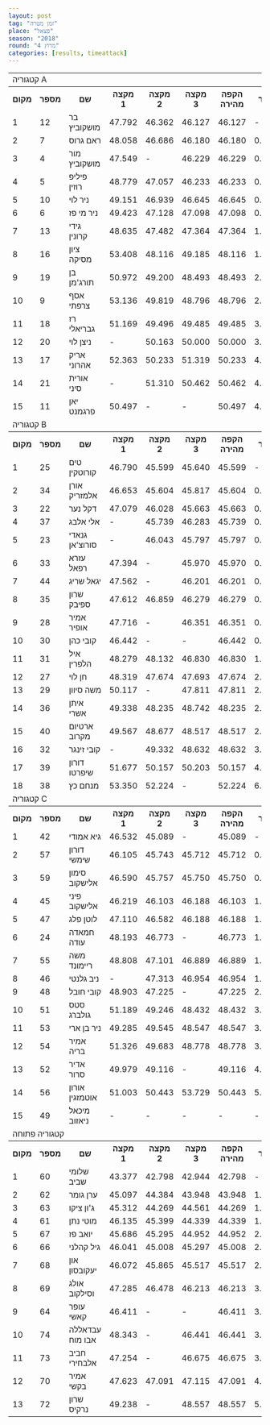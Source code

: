 ```yaml
---
layout: post
tag: "זמן מטרה"
place: "פצאל"
season: "2018"
round: "מרוץ 4"
categories: [results, timeattack]
---
```

<table class="line_color">
    <tr>
        <td colspan="99" class="title_font">קטגוריה A</td>
    </tr>
    <tr class="rnkh_bkcolor">
        <th class="rnkh_font">מקום</th>
        <th class="rnkh_font">מספר</th>
        <th class="rnkh_font">שם</th>
        <th class="rnkh_font">מקצה 1</th>
        <th class="rnkh_font">מקצה 2</th>
        <th class="rnkh_font">מקצה 3</th>
        <th class="rnkh_font">הקפה מהירה</th>
        <th class="rnkh_font">פער</th>
    </tr>
    <tr class="rnk_bkcolor">
        <td class="rnk_font">1</td>
        <td class="rnk_font">12</td>
        <td class="rnk_font">בר מושקוביץ</td>
        <td class="rnk_font">47.792</td>
        <td class="rnk_font">46.362</td>
        <td class="rnk_font">46.127</td>
        <td class="rnk_font">46.127</td>
        <td class="rnk_font">-</td>
    </tr>
    <tr class="rnk_bkcolor">
        <td class="rnk_font">2</td>
        <td class="rnk_font">7</td>
        <td class="rnk_font">ראם גרוס</td>
        <td class="rnk_font">48.058</td>
        <td class="rnk_font">46.686</td>
        <td class="rnk_font">46.180</td>
        <td class="rnk_font">46.180</td>
        <td class="rnk_font">0.053</td>
    </tr>
    <tr class="rnk_bkcolor">
        <td class="rnk_font">3</td>
        <td class="rnk_font">4</td>
        <td class="rnk_font">מור מושקוביץ</td>
        <td class="rnk_font">47.549</td>
        <td class="rnk_font">-</td>
        <td class="rnk_font">46.229</td>
        <td class="rnk_font">46.229</td>
        <td class="rnk_font">0.102</td>
    </tr>
    <tr class="rnk_bkcolor">
        <td class="rnk_font">4</td>
        <td class="rnk_font">5</td>
        <td class="rnk_font">פיליפ רוזין</td>
        <td class="rnk_font">48.779</td>
        <td class="rnk_font">47.057</td>
        <td class="rnk_font">46.233</td>
        <td class="rnk_font">46.233</td>
        <td class="rnk_font">0.106</td>
    </tr>
    <tr class="rnk_bkcolor">
        <td class="rnk_font">5</td>
        <td class="rnk_font">10</td>
        <td class="rnk_font">ניר לוי</td>
        <td class="rnk_font">49.151</td>
        <td class="rnk_font">46.939</td>
        <td class="rnk_font">46.645</td>
        <td class="rnk_font">46.645</td>
        <td class="rnk_font">0.518</td>
    </tr>
    <tr class="rnk_bkcolor">
        <td class="rnk_font">6</td>
        <td class="rnk_font">6</td>
        <td class="rnk_font">ניר מי פז</td>
        <td class="rnk_font">49.423</td>
        <td class="rnk_font">47.128</td>
        <td class="rnk_font">47.098</td>
        <td class="rnk_font">47.098</td>
        <td class="rnk_font">0.971</td>
    </tr>
    <tr class="rnk_bkcolor">
        <td class="rnk_font">7</td>
        <td class="rnk_font">13</td>
        <td class="rnk_font">גידי קרונין</td>
        <td class="rnk_font">48.635</td>
        <td class="rnk_font">47.482</td>
        <td class="rnk_font">47.364</td>
        <td class="rnk_font">47.364</td>
        <td class="rnk_font">1.237</td>
    </tr>
    <tr class="rnk_bkcolor">
        <td class="rnk_font">8</td>
        <td class="rnk_font">16</td>
        <td class="rnk_font">ציון מסיקה</td>
        <td class="rnk_font">53.408</td>
        <td class="rnk_font">48.116</td>
        <td class="rnk_font">49.185</td>
        <td class="rnk_font">48.116</td>
        <td class="rnk_font">1.989</td>
    </tr>
    <tr class="rnk_bkcolor">
        <td class="rnk_font">9</td>
        <td class="rnk_font">19</td>
        <td class="rnk_font">בן תורג'מן</td>
        <td class="rnk_font">50.972</td>
        <td class="rnk_font">49.200</td>
        <td class="rnk_font">48.493</td>
        <td class="rnk_font">48.493</td>
        <td class="rnk_font">2.366</td>
    </tr>
    <tr class="rnk_bkcolor">
        <td class="rnk_font">10</td>
        <td class="rnk_font">9</td>
        <td class="rnk_font">אסף צרפתי</td>
        <td class="rnk_font">53.136</td>
        <td class="rnk_font">49.819</td>
        <td class="rnk_font">48.796</td>
        <td class="rnk_font">48.796</td>
        <td class="rnk_font">2.669</td>
    </tr>
    <tr class="rnk_bkcolor">
        <td class="rnk_font">11</td>
        <td class="rnk_font">18</td>
        <td class="rnk_font">רז גבריאלי</td>
        <td class="rnk_font">51.169</td>
        <td class="rnk_font">49.496</td>
        <td class="rnk_font">49.485</td>
        <td class="rnk_font">49.485</td>
        <td class="rnk_font">3.358</td>
    </tr>
    <tr class="rnk_bkcolor">
        <td class="rnk_font">12</td>
        <td class="rnk_font">20</td>
        <td class="rnk_font">ניצן לוי</td>
        <td class="rnk_font">-</td>
        <td class="rnk_font">50.163</td>
        <td class="rnk_font">50.000</td>
        <td class="rnk_font">50.000</td>
        <td class="rnk_font">3.873</td>
    </tr>
    <tr class="rnk_bkcolor">
        <td class="rnk_font">13</td>
        <td class="rnk_font">17</td>
        <td class="rnk_font">אריק אהרוני</td>
        <td class="rnk_font">52.363</td>
        <td class="rnk_font">50.233</td>
        <td class="rnk_font">51.319</td>
        <td class="rnk_font">50.233</td>
        <td class="rnk_font">4.106</td>
    </tr>
    <tr class="rnk_bkcolor">
        <td class="rnk_font">14</td>
        <td class="rnk_font">21</td>
        <td class="rnk_font">אורית סיני</td>
        <td class="rnk_font">-</td>
        <td class="rnk_font">51.310</td>
        <td class="rnk_font">50.462</td>
        <td class="rnk_font">50.462</td>
        <td class="rnk_font">4.335</td>
    </tr>
    <tr class="rnk_bkcolor">
        <td class="rnk_font">15</td>
        <td class="rnk_font">11</td>
        <td class="rnk_font">יאן פרגמנט</td>
        <td class="rnk_font">50.497</td>
        <td class="rnk_font">-</td>
        <td class="rnk_font">-</td>
        <td class="rnk_font">50.497</td>
        <td class="rnk_font">4.370</td>
    </tr>
    <tr>
        <td colspan="99" class="title_font">קטגוריה B</td>
    </tr>
    <tr class="rnkh_bkcolor">
        <th class="rnkh_font">מקום</th>
        <th class="rnkh_font">מספר</th>
        <th class="rnkh_font">שם</th>
        <th class="rnkh_font">מקצה 1</th>
        <th class="rnkh_font">מקצה 2</th>
        <th class="rnkh_font">מקצה 3</th>
        <th class="rnkh_font">הקפה מהירה</th>
        <th class="rnkh_font">פער</th>
    </tr>
    <tr class="rnk_bkcolor">
        <td class="rnk_font">1</td>
        <td class="rnk_font">25</td>
        <td class="rnk_font">טים קורוטקין</td>
        <td class="rnk_font">46.790</td>
        <td class="rnk_font">45.599</td>
        <td class="rnk_font">45.640</td>
        <td class="rnk_font">45.599</td>
        <td class="rnk_font">-</td>
    </tr>
    <tr class="rnk_bkcolor">
        <td class="rnk_font">2</td>
        <td class="rnk_font">34</td>
        <td class="rnk_font">אורן אלמזריק</td>
        <td class="rnk_font">46.653</td>
        <td class="rnk_font">45.604</td>
        <td class="rnk_font">45.817</td>
        <td class="rnk_font">45.604</td>
        <td class="rnk_font">0.005</td>
    </tr>
    <tr class="rnk_bkcolor">
        <td class="rnk_font">3</td>
        <td class="rnk_font">22</td>
        <td class="rnk_font">דקל נער</td>
        <td class="rnk_font">47.079</td>
        <td class="rnk_font">46.028</td>
        <td class="rnk_font">45.663</td>
        <td class="rnk_font">45.663</td>
        <td class="rnk_font">0.064</td>
    </tr>
    <tr class="rnk_bkcolor">
        <td class="rnk_font">4</td>
        <td class="rnk_font">37</td>
        <td class="rnk_font">אלי אלבג</td>
        <td class="rnk_font">-</td>
        <td class="rnk_font">45.739</td>
        <td class="rnk_font">46.283</td>
        <td class="rnk_font">45.739</td>
        <td class="rnk_font">0.140</td>
    </tr>
    <tr class="rnk_bkcolor">
        <td class="rnk_font">5</td>
        <td class="rnk_font">23</td>
        <td class="rnk_font">גנאדי סורוצ'אן</td>
        <td class="rnk_font">-</td>
        <td class="rnk_font">46.043</td>
        <td class="rnk_font">45.797</td>
        <td class="rnk_font">45.797</td>
        <td class="rnk_font">0.198</td>
    </tr>
    <tr class="rnk_bkcolor">
        <td class="rnk_font">6</td>
        <td class="rnk_font">33</td>
        <td class="rnk_font">עזרא רפאל</td>
        <td class="rnk_font">47.394</td>
        <td class="rnk_font">-</td>
        <td class="rnk_font">45.970</td>
        <td class="rnk_font">45.970</td>
        <td class="rnk_font">0.371</td>
    </tr>
    <tr class="rnk_bkcolor">
        <td class="rnk_font">7</td>
        <td class="rnk_font">44</td>
        <td class="rnk_font">יגאל שריג</td>
        <td class="rnk_font">47.562</td>
        <td class="rnk_font">-</td>
        <td class="rnk_font">46.201</td>
        <td class="rnk_font">46.201</td>
        <td class="rnk_font">0.602</td>
    </tr>
    <tr class="rnk_bkcolor">
        <td class="rnk_font">8</td>
        <td class="rnk_font">35</td>
        <td class="rnk_font">שרון ספיבק</td>
        <td class="rnk_font">47.612</td>
        <td class="rnk_font">46.859</td>
        <td class="rnk_font">46.279</td>
        <td class="rnk_font">46.279</td>
        <td class="rnk_font">0.680</td>
    </tr>
    <tr class="rnk_bkcolor">
        <td class="rnk_font">9</td>
        <td class="rnk_font">28</td>
        <td class="rnk_font">אמיר אופיר</td>
        <td class="rnk_font">47.716</td>
        <td class="rnk_font">-</td>
        <td class="rnk_font">46.351</td>
        <td class="rnk_font">46.351</td>
        <td class="rnk_font">0.752</td>
    </tr>
    <tr class="rnk_bkcolor">
        <td class="rnk_font">10</td>
        <td class="rnk_font">30</td>
        <td class="rnk_font">קובי כהן</td>
        <td class="rnk_font">46.442</td>
        <td class="rnk_font">-</td>
        <td class="rnk_font">-</td>
        <td class="rnk_font">46.442</td>
        <td class="rnk_font">0.843</td>
    </tr>
    <tr class="rnk_bkcolor">
        <td class="rnk_font">11</td>
        <td class="rnk_font">31</td>
        <td class="rnk_font">איל הלפרין</td>
        <td class="rnk_font">48.279</td>
        <td class="rnk_font">48.132</td>
        <td class="rnk_font">46.830</td>
        <td class="rnk_font">46.830</td>
        <td class="rnk_font">1.231</td>
    </tr>
    <tr class="rnk_bkcolor">
        <td class="rnk_font">12</td>
        <td class="rnk_font">27</td>
        <td class="rnk_font">חן לוי</td>
        <td class="rnk_font">48.319</td>
        <td class="rnk_font">47.674</td>
        <td class="rnk_font">47.693</td>
        <td class="rnk_font">47.674</td>
        <td class="rnk_font">2.075</td>
    </tr>
    <tr class="rnk_bkcolor">
        <td class="rnk_font">13</td>
        <td class="rnk_font">29</td>
        <td class="rnk_font">משה סיוון</td>
        <td class="rnk_font">50.117</td>
        <td class="rnk_font">-</td>
        <td class="rnk_font">47.811</td>
        <td class="rnk_font">47.811</td>
        <td class="rnk_font">2.212</td>
    </tr>
    <tr class="rnk_bkcolor">
        <td class="rnk_font">14</td>
        <td class="rnk_font">36</td>
        <td class="rnk_font">איתן אשרי</td>
        <td class="rnk_font">49.338</td>
        <td class="rnk_font">48.235</td>
        <td class="rnk_font">48.742</td>
        <td class="rnk_font">48.235</td>
        <td class="rnk_font">2.636</td>
    </tr>
    <tr class="rnk_bkcolor">
        <td class="rnk_font">15</td>
        <td class="rnk_font">40</td>
        <td class="rnk_font">ארטיום מקרוב</td>
        <td class="rnk_font">49.567</td>
        <td class="rnk_font">48.677</td>
        <td class="rnk_font">48.517</td>
        <td class="rnk_font">48.517</td>
        <td class="rnk_font">2.918</td>
    </tr>
    <tr class="rnk_bkcolor">
        <td class="rnk_font">16</td>
        <td class="rnk_font">32</td>
        <td class="rnk_font">קובי זינגר</td>
        <td class="rnk_font">-</td>
        <td class="rnk_font">49.332</td>
        <td class="rnk_font">48.632</td>
        <td class="rnk_font">48.632</td>
        <td class="rnk_font">3.033</td>
    </tr>
    <tr class="rnk_bkcolor">
        <td class="rnk_font">17</td>
        <td class="rnk_font">39</td>
        <td class="rnk_font">דורון שיפרטו</td>
        <td class="rnk_font">51.677</td>
        <td class="rnk_font">50.157</td>
        <td class="rnk_font">50.203</td>
        <td class="rnk_font">50.157</td>
        <td class="rnk_font">4.558</td>
    </tr>
    <tr class="rnk_bkcolor">
        <td class="rnk_font">18</td>
        <td class="rnk_font">38</td>
        <td class="rnk_font">מנחם כץ</td>
        <td class="rnk_font">53.350</td>
        <td class="rnk_font">52.224</td>
        <td class="rnk_font">-</td>
        <td class="rnk_font">52.224</td>
        <td class="rnk_font">6.625</td>
    </tr>
    <tr>
        <td colspan="99" class="title_font">קטגוריה C</td>
    </tr>
    <tr class="rnkh_bkcolor">
        <th class="rnkh_font">מקום</th>
        <th class="rnkh_font">מספר</th>
        <th class="rnkh_font">שם</th>
        <th class="rnkh_font">מקצה 1</th>
        <th class="rnkh_font">מקצה 2</th>
        <th class="rnkh_font">מקצה 3</th>
        <th class="rnkh_font">הקפה מהירה</th>
        <th class="rnkh_font">פער</th>
    </tr>
    <tr class="rnk_bkcolor">
        <td class="rnk_font">1</td>
        <td class="rnk_font">42</td>
        <td class="rnk_font">גיא אמודי</td>
        <td class="rnk_font">46.532</td>
        <td class="rnk_font">45.089</td>
        <td class="rnk_font">-</td>
        <td class="rnk_font">45.089</td>
        <td class="rnk_font">-</td>
    </tr>
    <tr class="rnk_bkcolor">
        <td class="rnk_font">2</td>
        <td class="rnk_font">57</td>
        <td class="rnk_font">דורון שימשי</td>
        <td class="rnk_font">46.105</td>
        <td class="rnk_font">45.743</td>
        <td class="rnk_font">45.712</td>
        <td class="rnk_font">45.712</td>
        <td class="rnk_font">0.623</td>
    </tr>
    <tr class="rnk_bkcolor">
        <td class="rnk_font">3</td>
        <td class="rnk_font">59</td>
        <td class="rnk_font">סימון אלישקוב</td>
        <td class="rnk_font">46.590</td>
        <td class="rnk_font">45.757</td>
        <td class="rnk_font">45.750</td>
        <td class="rnk_font">45.750</td>
        <td class="rnk_font">0.661</td>
    </tr>
    <tr class="rnk_bkcolor">
        <td class="rnk_font">4</td>
        <td class="rnk_font">45</td>
        <td class="rnk_font">פיני אלישקוב</td>
        <td class="rnk_font">46.219</td>
        <td class="rnk_font">46.103</td>
        <td class="rnk_font">46.188</td>
        <td class="rnk_font">46.103</td>
        <td class="rnk_font">1.014</td>
    </tr>
    <tr class="rnk_bkcolor">
        <td class="rnk_font">5</td>
        <td class="rnk_font">47</td>
        <td class="rnk_font">לוטן פלג</td>
        <td class="rnk_font">47.110</td>
        <td class="rnk_font">46.582</td>
        <td class="rnk_font">46.188</td>
        <td class="rnk_font">46.188</td>
        <td class="rnk_font">1.099</td>
    </tr>
    <tr class="rnk_bkcolor">
        <td class="rnk_font">6</td>
        <td class="rnk_font">24</td>
        <td class="rnk_font">חמאדה עודה</td>
        <td class="rnk_font">48.193</td>
        <td class="rnk_font">46.773</td>
        <td class="rnk_font">-</td>
        <td class="rnk_font">46.773</td>
        <td class="rnk_font">1.684</td>
    </tr>
    <tr class="rnk_bkcolor">
        <td class="rnk_font">7</td>
        <td class="rnk_font">55</td>
        <td class="rnk_font">משה ריימונד</td>
        <td class="rnk_font">48.808</td>
        <td class="rnk_font">47.101</td>
        <td class="rnk_font">46.889</td>
        <td class="rnk_font">46.889</td>
        <td class="rnk_font">1.800</td>
    </tr>
    <tr class="rnk_bkcolor">
        <td class="rnk_font">8</td>
        <td class="rnk_font">46</td>
        <td class="rnk_font">ניב גלנטי</td>
        <td class="rnk_font">-</td>
        <td class="rnk_font">47.313</td>
        <td class="rnk_font">46.954</td>
        <td class="rnk_font">46.954</td>
        <td class="rnk_font">1.865</td>
    </tr>
    <tr class="rnk_bkcolor">
        <td class="rnk_font">9</td>
        <td class="rnk_font">48</td>
        <td class="rnk_font">קובי חובל</td>
        <td class="rnk_font">48.903</td>
        <td class="rnk_font">47.225</td>
        <td class="rnk_font">-</td>
        <td class="rnk_font">47.225</td>
        <td class="rnk_font">2.136</td>
    </tr>
    <tr class="rnk_bkcolor">
        <td class="rnk_font">10</td>
        <td class="rnk_font">51</td>
        <td class="rnk_font">סטס גולברג</td>
        <td class="rnk_font">51.189</td>
        <td class="rnk_font">49.246</td>
        <td class="rnk_font">48.432</td>
        <td class="rnk_font">48.432</td>
        <td class="rnk_font">3.343</td>
    </tr>
    <tr class="rnk_bkcolor">
        <td class="rnk_font">11</td>
        <td class="rnk_font">53</td>
        <td class="rnk_font">ניר בן ארי</td>
        <td class="rnk_font">49.285</td>
        <td class="rnk_font">49.545</td>
        <td class="rnk_font">48.547</td>
        <td class="rnk_font">48.547</td>
        <td class="rnk_font">3.458</td>
    </tr>
    <tr class="rnk_bkcolor">
        <td class="rnk_font">12</td>
        <td class="rnk_font">54</td>
        <td class="rnk_font">אמיר בריה</td>
        <td class="rnk_font">51.326</td>
        <td class="rnk_font">49.683</td>
        <td class="rnk_font">48.778</td>
        <td class="rnk_font">48.778</td>
        <td class="rnk_font">3.689</td>
    </tr>
    <tr class="rnk_bkcolor">
        <td class="rnk_font">13</td>
        <td class="rnk_font">52</td>
        <td class="rnk_font">אדיר סרור</td>
        <td class="rnk_font">49.979</td>
        <td class="rnk_font">49.116</td>
        <td class="rnk_font">-</td>
        <td class="rnk_font">49.116</td>
        <td class="rnk_font">4.027</td>
    </tr>
    <tr class="rnk_bkcolor">
        <td class="rnk_font">14</td>
        <td class="rnk_font">56</td>
        <td class="rnk_font">אורון אוטמזגין</td>
        <td class="rnk_font">51.003</td>
        <td class="rnk_font">50.443</td>
        <td class="rnk_font">53.729</td>
        <td class="rnk_font">50.443</td>
        <td class="rnk_font">5.354</td>
    </tr>
    <tr class="rnk_bkcolor">
        <td class="rnk_font">15</td>
        <td class="rnk_font">49</td>
        <td class="rnk_font">מיכאל ניאזוב</td>
        <td class="rnk_font">-</td>
        <td class="rnk_font">-</td>
        <td class="rnk_font">-</td>
        <td class="rnk_font">-</td>
        <td class="rnk_font">-</td>
    </tr>
    <tr>
        <td colspan="99" class="title_font">קטגוריה פתוחה</td>
    </tr>
    <tr class="rnkh_bkcolor">
        <th class="rnkh_font">מקום</th>
        <th class="rnkh_font">מספר</th>
        <th class="rnkh_font">שם</th>
        <th class="rnkh_font">מקצה 1</th>
        <th class="rnkh_font">מקצה 2</th>
        <th class="rnkh_font">מקצה 3</th>
        <th class="rnkh_font">הקפה מהירה</th>
        <th class="rnkh_font">פער</th>
    </tr>
    <tr class="rnk_bkcolor">
        <td class="rnk_font">1</td>
        <td class="rnk_font">60</td>
        <td class="rnk_font">שלומי שביב</td>
        <td class="rnk_font">43.377</td>
        <td class="rnk_font">42.798</td>
        <td class="rnk_font">42.944</td>
        <td class="rnk_font">42.798</td>
        <td class="rnk_font">-</td>
    </tr>
    <tr class="rnk_bkcolor">
        <td class="rnk_font">2</td>
        <td class="rnk_font">62</td>
        <td class="rnk_font">ערן גומר</td>
        <td class="rnk_font">45.097</td>
        <td class="rnk_font">44.384</td>
        <td class="rnk_font">43.948</td>
        <td class="rnk_font">43.948</td>
        <td class="rnk_font">1.150</td>
    </tr>
    <tr class="rnk_bkcolor">
        <td class="rnk_font">3</td>
        <td class="rnk_font">63</td>
        <td class="rnk_font">ג'ון ציקו</td>
        <td class="rnk_font">45.312</td>
        <td class="rnk_font">44.269</td>
        <td class="rnk_font">44.561</td>
        <td class="rnk_font">44.269</td>
        <td class="rnk_font">1.471</td>
    </tr>
    <tr class="rnk_bkcolor">
        <td class="rnk_font">4</td>
        <td class="rnk_font">61</td>
        <td class="rnk_font">מוטי נתן</td>
        <td class="rnk_font">46.135</td>
        <td class="rnk_font">45.399</td>
        <td class="rnk_font">44.339</td>
        <td class="rnk_font">44.339</td>
        <td class="rnk_font">1.541</td>
    </tr>
    <tr class="rnk_bkcolor">
        <td class="rnk_font">5</td>
        <td class="rnk_font">67</td>
        <td class="rnk_font">יואב פז</td>
        <td class="rnk_font">45.686</td>
        <td class="rnk_font">45.295</td>
        <td class="rnk_font">44.952</td>
        <td class="rnk_font">44.952</td>
        <td class="rnk_font">2.154</td>
    </tr>
    <tr class="rnk_bkcolor">
        <td class="rnk_font">6</td>
        <td class="rnk_font">66</td>
        <td class="rnk_font">גיל קהלני</td>
        <td class="rnk_font">46.041</td>
        <td class="rnk_font">45.008</td>
        <td class="rnk_font">45.297</td>
        <td class="rnk_font">45.008</td>
        <td class="rnk_font">2.210</td>
    </tr>
    <tr class="rnk_bkcolor">
        <td class="rnk_font">7</td>
        <td class="rnk_font">68</td>
        <td class="rnk_font">און יעקובסון</td>
        <td class="rnk_font">46.072</td>
        <td class="rnk_font">45.865</td>
        <td class="rnk_font">45.517</td>
        <td class="rnk_font">45.517</td>
        <td class="rnk_font">2.719</td>
    </tr>
    <tr class="rnk_bkcolor">
        <td class="rnk_font">8</td>
        <td class="rnk_font">69</td>
        <td class="rnk_font">אולג וסילקוב</td>
        <td class="rnk_font">47.285</td>
        <td class="rnk_font">46.478</td>
        <td class="rnk_font">46.213</td>
        <td class="rnk_font">46.213</td>
        <td class="rnk_font">3.415</td>
    </tr>
    <tr class="rnk_bkcolor">
        <td class="rnk_font">9</td>
        <td class="rnk_font">64</td>
        <td class="rnk_font">עופר קאשי</td>
        <td class="rnk_font">46.411</td>
        <td class="rnk_font">-</td>
        <td class="rnk_font">-</td>
        <td class="rnk_font">46.411</td>
        <td class="rnk_font">3.613</td>
    </tr>
    <tr class="rnk_bkcolor">
        <td class="rnk_font">10</td>
        <td class="rnk_font">74</td>
        <td class="rnk_font">עבדאללה אבו מוח</td>
        <td class="rnk_font">48.343</td>
        <td class="rnk_font">-</td>
        <td class="rnk_font">46.441</td>
        <td class="rnk_font">46.441</td>
        <td class="rnk_font">3.643</td>
    </tr>
    <tr class="rnk_bkcolor">
        <td class="rnk_font">11</td>
        <td class="rnk_font">73</td>
        <td class="rnk_font">חביב אלבחירי</td>
        <td class="rnk_font">47.254</td>
        <td class="rnk_font">-</td>
        <td class="rnk_font">46.675</td>
        <td class="rnk_font">46.675</td>
        <td class="rnk_font">3.877</td>
    </tr>
    <tr class="rnk_bkcolor">
        <td class="rnk_font">12</td>
        <td class="rnk_font">70</td>
        <td class="rnk_font">אמיר בקשי</td>
        <td class="rnk_font">47.623</td>
        <td class="rnk_font">47.091</td>
        <td class="rnk_font">47.115</td>
        <td class="rnk_font">47.091</td>
        <td class="rnk_font">4.293</td>
    </tr>
    <tr class="rnk_bkcolor">
        <td class="rnk_font">13</td>
        <td class="rnk_font">72</td>
        <td class="rnk_font">שרון נרקיס</td>
        <td class="rnk_font">49.238</td>
        <td class="rnk_font">-</td>
        <td class="rnk_font">48.557</td>
        <td class="rnk_font">48.557</td>
        <td class="rnk_font">5.759</td>
    </tr>
</table>
